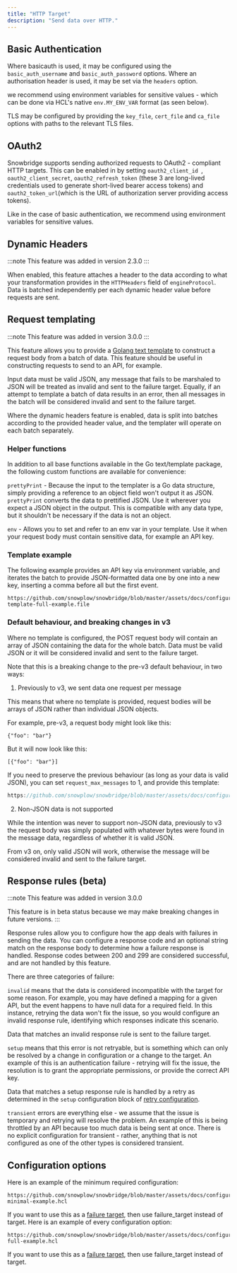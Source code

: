 ```yaml
---
title: "HTTP Target"
description: "Send data over HTTP."
---
```


## Basic Authentication

Where basicauth is used, it may be configured using the `basic_auth_username` and `basic_auth_password` options. Where an authorisation header is used, it may be set via the `headers` option.

we recommend using environment variables for sensitive values - which can be done via HCL's native `env.MY_ENV_VAR` format (as seen below).

TLS may be configured by providing the `key_file`, `cert_file` and `ca_file` options with paths to the relevant TLS files.

## OAuth2

Snowbridge supports sending authorized requests to OAuth2 - compliant HTTP targets. This can be enabled in by setting `oauth2_client_id `, `oauth2_client_secret`, `oauth2_refresh_token` (these 3 are long-lived credentials used to generate short-lived bearer access tokens) and `oauth2_token_url`(which is the URL of authorization server providing access tokens).

Like in the case of basic authentication, we recommend using environment variables for sensitive values.

## Dynamic Headers

:::note
This feature was added in version 2.3.0
:::

When enabled, this feature attaches a header to the data according to what your transformation provides in the `HTTPHeaders` field of `engineProtocol`. Data is batched independently per each dynamic header value before requests are sent.

## Request templating

:::note
This feature was added in version 3.0.0
:::

This feature allows you to provide a [Golang text template](https://pkg.go.dev/text/template) to construct a request body from a batch of data. This feature should be useful in constructing requests to send to an API, for example.

Input data must be valid JSON, any message that fails to be marshaled to JSON will be treated as invalid and sent to the failure target. Equally, if an attempt to template a batch of data results in an error, then all messages in the batch will be considered invalid and sent to the failure target.

Where the dynamic headers feature is enabled, data is split into batches according to the provided header value, and the templater will operate on each batch separately.

### Helper functions

In addition to all base functions available in the Go text/template package, the following custom functions are available for convenience:

`prettyPrint` - Because the input to the templater is a Go data structure, simply providing a reference to an object field won't output it as JSON. `prettyPrint` converts the data to prettified JSON. Use it wherever you expect a JSON object in the output. This is compatible with any data type, but it shouldn't be necessary if the data is not an object.

`env` - Allows you to set and refer to an env var in your template. Use it when your request body must contain sensitive data, for example an API key.

### Template example

The following example provides an API key via environment variable, and iterates the batch to provide JSON-formatted data one by one into a new key, inserting a comma before all but the first event.

```hcl reference
https://github.com/snowplow/snowbridge/blob/master/assets/docs/configuration/targets/http-template-full-example.file
```

### Default behaviour, and breaking changes in v3

Where no template is configured, the POST request body will contain an array of JSON containing the data for the whole batch. Data must be valid JSON or it will be considered invalid and sent to the failure target.

Note that this is a breaking change to the pre-v3 default behaviour, in two ways:

1. Previously to v3, we sent data one request per message

This means that where no template is provided, request bodies will be arrays of JSON rather than individual JSON objects. 

For example, pre-v3, a request body might look like this:

```
{"foo": "bar"}
```

But it will now look like this:

```
[{"foo": "bar"}]
```

If you need to preserve the previous behaviour (as long as your data is valid JSON), you can set `request_max_messages` to 1, and provide this template:

```go reference
https://github.com/snowplow/snowbridge/blob/master/assets/docs/configuration/targets/http-template-unwrap-example.file
```

2. Non-JSON data is not supported

While the intention was never to support non-JSON data, previously to v3 the request body was simply populated with whatever bytes were found in the message data, regardless of whether it is valid JSON.

From v3 on, only valid JSON will work, otherwise the message will be considered invalid and sent to the failure target.

## Response rules (beta)

:::note
This feature was added in version 3.0.0

This feature is in beta status because we may make breaking changes in future versions.
:::

Response rules allow you to configure how the app deals with failures in sending the data. You can configure a response code and an optional string match on the response body to determine how a failure response is handled. Response codes between 200 and 299 are considered successful, and are not handled by this feature.

There are three categories of failure:

`invalid` means that the data is considered incompatible with the target for some reason. For example, you may have defined a mapping for a given API, but the event happens to have null data for a required field. In this instance, retrying the data won't fix the issue, so you would configure an invalid response rule, identifying which responses indicate this scenario.

Data that matches an invalid response rule is sent to the failure target.

`setup` means that this error is not retryable, but is something which can only be resolved by a change in configuration or a change to the target. An example of this is an authentication failure - retrying will fix the issue, the resolution is to grant the appropriate permissions, or provide the correct API key.

Data that matches a setup response rule is handled by a retry as determined in the `setup` configuration block of [retry configuration](/docs/destinations/forwarding-events/snowbridge/configuration/retries/index.md).

`transient` errors are everything else - we assume that the issue is temporary and retrying will resolve the problem. An example of this is being throttled by an API because too much data is being sent at once. There is no explicit configuration for transient - rather, anything that is not configured as one of the other types is considered transient.

## Configuration options

Here is an example of the minimum required configuration:

```hcl reference
https://github.com/snowplow/snowbridge/blob/master/assets/docs/configuration/targets/http-minimal-example.hcl
```

If you want to use this as a [failure target](/docs/destinations/forwarding-events/snowbridge/concepts/failure-model/index.md#failure-targets), then use failure_target instead of target.
Here is an example of every configuration option:

```hcl reference
https://github.com/snowplow/snowbridge/blob/master/assets/docs/configuration/targets/http-full-example.hcl
```

If you want to use this as a [failure target](/docs/destinations/forwarding-events/snowbridge/concepts/failure-model/index.md#failure-targets), then use failure_target instead of target.
